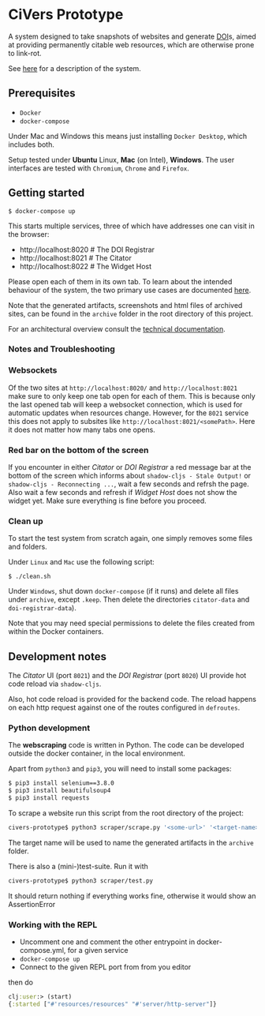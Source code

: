 # CiVers Prototype
 
A system designed to take snapshots of websites and
generate [DOI](https://en.wikipedia.org/wiki/Digital_object_identifier)s,
aimed at providing permanently citable web resources, which are otherwise
prone to link-rot.
 
See [here](./docs/README.md) for a description of the system.

## Prerequisites 

- `Docker`
- `docker-compose`

Under Mac and Windows this means just installing `Docker Desktop`, which includes both.

Setup tested under **Ubuntu** Linux, **Mac** (on Intel), **Windows**. 
The user interfaces are tested with `Chromium`, `Chrome` and `Firefox`.

## Getting started

    $ docker-compose up

This starts multiple services, three of which have addresses 
one can visit in the browser:

- http://localhost:8020 # The DOI Registrar
- http://localhost:8021 # The Citator
- http://localhost:8022 # The Widget Host

Please open each of them in its own tab. To learn about the intended behaviour of the system, 
the two primary use cases are documented [here](./docs/README.md#use-cases).

Note that the generated artifacts, screenshots and html files of archived sites, can be found in the `archive` folder
in the root directory of this project.



For an architectural overview consult the [technical documentation](./docs/README_TECHNICAL.md).

### Notes and Troubleshooting

### Websockets

Of the two sites at `http://localhost:8020/` and `http://localhost:8021` make sure to only keep one tab open for each of them.
This is because only the last opened tab will keep a websocket connection, which is used for automatic updates when resources change.
However, for the `8021` service this does not apply to subsites like `http://localhost:8021/<somePath>`. Here it does not matter how many tabs one opens.

### Red bar on the bottom of the screen

If you encounter in either *Citator* or *DOI Registrar* a red message bar at the bottom of the screen which 
informs about `shadow-cljs - Stale Output!` or `shadow-cljs - Reconnecting ...`, wait a few seconds and refrsh the page. Also wait a few seconds and refresh
if *Widget Host* does not show the widget yet. Make sure everything is fine before you proceed.

### Clean up

To start the test system from scratch again, 
one simply removes some files and folders.

Under `Linux` and `Mac` use the following script:

    $ ./clean.sh

Under `Windows`, shut down `docker-compose` (if it runs) and
delete all files under `archive`, except `.keep`. Then delete the directories `citator-data`
and `doi-registrar-data`). 

Note that you may need special permissions 
to delete the files created from within the Docker containers.

## Development notes

The *Citator* UI (port `8021`) and the *DOI Registrar* (port `8020`) UI
provide hot code reload via `shadow-cljs`. 

Also, hot code reload is provided for the backend code. The reload happens
on each http request against one of the routes configured in `defroutes`.

### Python development

The **webscraping** code is written in Python. 
The code can be developed outside the docker container, in the local environment.

Apart from `python3` and `pip3`, you will need to install some packages:

```bash
$ pip3 install selenium==3.8.0
$ pip3 install beautifulsoup4
$ pip3 install requests
```

To scrape a website run this script from the root directory of the project:

```bash
civers-prototype$ python3 scraper/scrape.py '<some-url>' '<target-name>'
```

The target name will be used to name the generated artifacts in the `archive` folder.

There is also a (mini-)test-suite. Run it with

```bash
civers-prototype$ python3 scraper/test.py
```

It should return nothing if everything works fine, otherwise it would show an AssertionError

### Working with the REPL

- Uncomment one and comment the other entrypoint in docker-compose.yml, for a given service
- `docker-compose up`
- Connect to the given REPL port from from you editor 

then do

```clojure
clj:user:> (start)
{:started ["#'resources/resources" "#'server/http-server"]}
```
